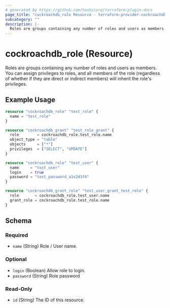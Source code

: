 ```yaml
---
# generated by https://github.com/hashicorp/terraform-plugin-docs
page_title: "cockroachdb_role Resource - terraform-provider-cockroachdb"
subcategory: ""
description: |-
  Roles are groups containing any number of roles and users as members. You can assign privileges to roles, and all members of the role (regardless of whether if they are direct or indirect members) will inherit the role's privileges.
---
```


# cockroachdb_role (Resource)

Roles are groups containing any number of roles and users as members. You can assign privileges to roles, and all members of the role (regardless of whether if they are direct or indirect members) will inherit the role's privileges.

## Example Usage

```terraform
resource "cockroachdb_role" "test_role" {
  name = "test_role"
}

resource "cockroachdb_grant" "test_role_grant" {
  role        = cockroachdb_role.test_role.name
  object_type = "table"
  objects     = ["*"]
  privileges  = ["SELECT", "UPDATE"]
}

resource "cockroachdb_role" "test_user" {
  name     = "test_user"
  login    = true
  password = "test_password_a1s2d3f4"
}

resource "cockroachdb_grant_role" "test_user_grant_test_role" {
  role       = cockroachdb_role.test_user.name
  grant_role = cockroachdb_role.test_role.name
}
```

<!-- schema generated by tfplugindocs -->
## Schema

### Required

- `name` (String) Role / User name.

### Optional

- `login` (Boolean) Allow role to login.
- `password` (String) Role password

### Read-Only

- `id` (String) The ID of this resource.


